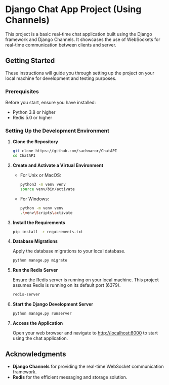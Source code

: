 # Django Chat App Project (Using Channels)

This project is a basic real-time chat application built using the Django framework and Django Channels. It showcases the use of WebSockets for real-time communication between clients and server.

## Getting Started

These instructions will guide you through setting up the project on your local machine for development and testing purposes.

### Prerequisites

Before you start, ensure you have installed:

- Python 3.8 or higher
- Redis 5.0 or higher

### Setting Up the Development Environment

1. **Clone the Repository**

   ```bash
   git clone https://github.com/sachnaror/ChatAPI
   cd ChatAPI
   ```

2. **Create and Activate a Virtual Environment**

   - For Unix or MacOS:

     ```bash
     python3 -m venv venv
     source venv/bin/activate
     ```

   - For Windows:

     ```bash
     python -m venv venv
     .\venv\Scripts\activate
     ```

3. **Install the Requirements**

   ```bash
   pip install -r requirements.txt
   ```

4. **Database Migrations**

   Apply the database migrations to your local database.

   ```bash
   python manage.py migrate
   ```

5. **Run the Redis Server**

   Ensure the Redis server is running on your local machine. This project assumes Redis is running on its default port (6379).

   ```bash
   redis-server
   ```

6. **Start the Django Development Server**

   ```bash
   python manage.py runserver
   ```

7. **Access the Application**

   Open your web browser and navigate to <http://localhost:8000> to start using the chat application.

## Acknowledgments

- **Django Channels** for providing the real-time WebSocket communication framework.
- **Redis** for the efficient messaging and storage solution.

```
